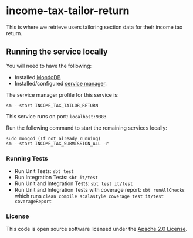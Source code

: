 
# income-tax-tailor-return

This is where we retrieve users tailoring section data for their income tax return.

## Running the service locally

You will need to have the following:
- Installed [MondoDB](https://docs.mongodb.com/manual/installation/)
- Installed/configured [service manager](https://github.com/hmrc/service-manager).

The service manager profile for this service is:

    sm --start INCOME_TAX_TAILOR_RETURN

This service runs on port: `localhost:9383`

Run the following command to start the remaining services locally:

    sudo mongod (If not already running)
    sm --start INCOME_TAX_SUBMISSION_ALL -r

### Running Tests
- Run Unit Tests:  `sbt test`
- Run Integration Tests: `sbt it/test`
- Run Unit and Integration Tests: `sbt test it/test`
- Run Unit and Integration Tests with coverage report: `sbt runAllChecks`<br/>
  which runs `clean compile scalastyle coverage test it/test coverageReport`

### License

This code is open source software licensed under the [Apache 2.0 License]("http://www.apache.org/licenses/LICENSE-2.0.html").
